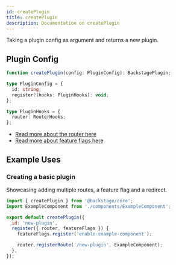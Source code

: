 ```yaml
---
id: createPlugin
title: createPlugin
description: Documentation on createPlugin
---
```


Taking a plugin config as argument and returns a new plugin.

## Plugin Config

```typescript
function createPlugin(config: PluginConfig): BackstagePlugin;

type PluginConfig = {
  id: string;
  register?(hooks: PluginHooks): void;
};

type PluginHooks = {
  router: RouterHooks;
};
```

- [Read more about the router here](createPlugin-router.md)
- [Read more about feature flags here](createPlugin-feature-flags.md)

## Example Uses

### Creating a basic plugin

Showcasing adding multiple routes, a feature flag and a redirect.

```jsx
import { createPlugin } from '@backstage/core';
import ExampleComponent from './components/ExampleComponent';

export default createPlugin({
  id: 'new-plugin',
  register({ router, featureFlags }) {
    featureFlags.register('enable-example-component');

    router.registerRoute('/new-plugin', ExampleComponent);
  },
});
```
